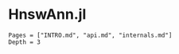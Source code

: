 
# HnswAnn.jl

```@contents
Pages = ["INTRO.md", "api.md", "internals.md"]
Depth = 3
```

```@index
```
